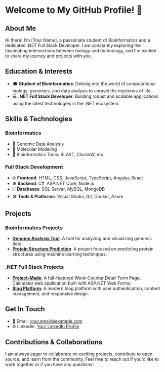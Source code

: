 # Welcome to My GitHub Profile! 👋

## About Me

Hi there! I'm [Your Name], a passionate student of Bioinformatics and a dedicated .NET Full Stack Developer. I am constantly exploring the fascinating intersections between biology and technology, and I'm excited to share my journey and projects with you.

## Education & Interests

- 🎓 **Student of Bioinformatics**: Delving into the world of computational biology, genomics, and data analysis to unravel the mysteries of life.
- 💻 **.NET Full Stack Developer**: Building robust and scalable applications using the latest technologies in the .NET ecosystem.

## Skills & Technologies

### Bioinformatics
- 🧬 Genomic Data Analysis
- 🧫 Molecular Modeling
- 🔬 Bioinformatics Tools: BLAST, ClustalW, etc.

### Full Stack Development
- 🌐 **Frontend**: HTML, CSS, JavaScript, TypeScript, Angular, React
- ⚙️ **Backend**: C#, ASP.NET Core, Node.js
- 🗄️ **Databases**: SQL Server, MySQL, MongoDB
- 🛠️ **Tools & Platforms**: Visual Studio, Git, Docker, Azure

## Projects

### Bioinformatics Projects
- **[Genome Analysis Tool](https://github.com/yourusername/genome-analysis-tool)**: A tool for analyzing and visualizing genomic data.
- **[Protein Structure Prediction](https://github.com/yourusername/protein-structure-prediction)**: A project focused on predicting protein structures using machine learning techniques.

### .NET Full Stack Projects
- **[Project-Made](https://github.com/yourusername/e-commerce-platform)**: A full-featured Word-Counter,Detail Form Page, Calculator web application built with ASP.NET Web Forms.
- **[Blog Platform](https://github.com/yourusername/blog-platform)**: A modern blog platform with user authentication, content management, and responsive design.

## Get In Touch

- 📧 Email: [your.email@example.com](mailto:waleed.alisarwar336@outlook.com)
- 🌐 LinkedIn: [Your LinkedIn Profile](https://linkedin.com/in/waleed-ali-sarwar)


## Contributions & Collaborations

I am always eager to collaborate on exciting projects, contribute to open source, and learn from the community. Feel free to reach out if you'd like to work together or if you have any questions!
